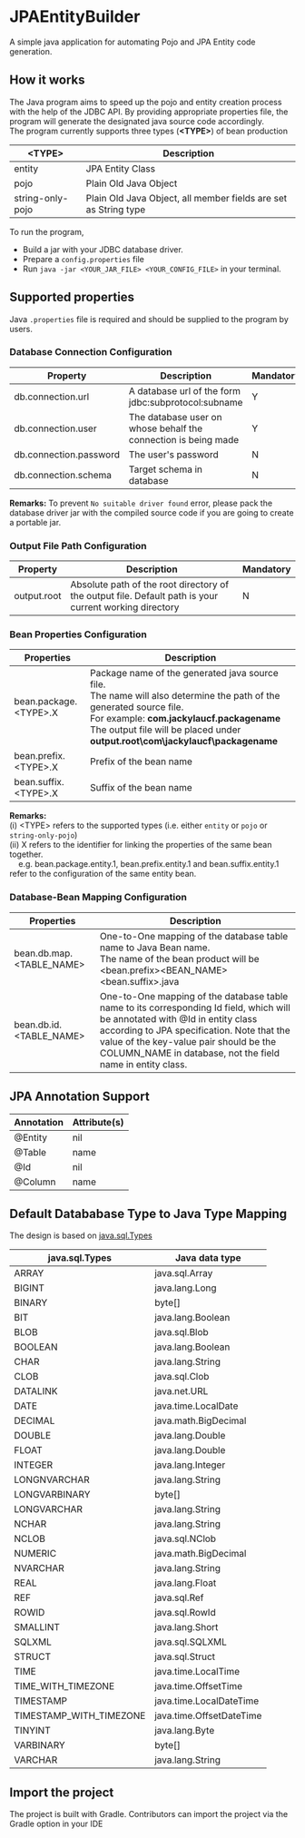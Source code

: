 # JPAEntityBuilder
A simple java application for automating Pojo and JPA Entity code generation.

## How it works

The Java program aims to speed up the pojo and entity creation process with the help of the JDBC API. By providing appropriate properties file, the program will generate the designated java source code accordingly.
<br>
The program currently supports three types (<b>\<TYPE\></b>) of bean production

| \<TYPE\> | Description |
| -------- | ----------- |
| entity | JPA Entity Class |
| pojo | Plain Old Java Object |
| string-only-pojo | Plain Old Java Object, all member fields are set as String type |

To run the program, 
<br>

 + Build a jar with your JDBC database driver.
 + Prepare a `config.properties` file 
 + Run `java -jar <YOUR_JAR_FILE> <YOUR_CONFIG_FILE>` in your terminal.

## Supported properties
Java `.properties` file is required and should be supplied to the program by users.

### Database Connection Configuration
| Property | Description | Mandatory |
| -------- | ----------- | --------- |
| db.connection.url | A database url of the form jdbc:subprotocol:subname | Y |
| db.connection.user | The database user on whose behalf the connection is being made | Y | 
| db.connection.password | The user's password | N |
| db.connection.schema | Target schema in database | N |

<b>Remarks:</b> To prevent `No suitable driver found` error, please pack the database driver jar with the compiled source code if you are going to create a portable jar.

### Output File Path Configuration
| Property | Description | Mandatory |
| -------- | ----------- | --------- |
| output.root | Absolute path of the root directory of the output file. Default path is your current working directory | N |


### Bean Properties Configuration
| Properties | Description |
| ---------- | ----------- |
| bean.package.\<TYPE\>.X | Package name of the generated java source file. <br> The name will also determine the path of the generated source file. <br> For example: <b>com.jackylaucf.packagename</b> <br> The output file will be placed under <b>output.root\com\jackylaucf\packagename</b> |
| bean.prefix.\<TYPE\>.X | Prefix of the bean name |
| bean.suffix.\<TYPE\>.X | Suffix of the bean name |

<b>Remarks: </b> 
<br> (i) \<TYPE\> refers to the supported types (i.e. either `entity` or `pojo` or `string-only-pojo`)
<br> (ii) X refers to the identifier for linking the properties of the same bean together.
<br>&nbsp;&nbsp;&nbsp;  e.g. bean.package.entity.1, bean.prefix.entity.1 and bean.suffix.entity.1 refer to the configuration of the same entity bean. 

### Database-Bean Mapping Configuration
| Properties | Description |
| ---------- | ----------- |
| bean.db.map.\<TABLE_NAME\> | One-to-One mapping of the database table name to Java Bean name. <br> The name of the bean product will be \<bean.prefix\>\<BEAN_NAME\>\<bean.suffix\>.java
| bean.db.id.\<TABLE_NAME\> | One-to-One mapping of the database table name to its corresponding Id field, which will be annotated with @Id in entity class according to JPA specification. Note that the value of the key-value pair should be the COLUMN_NAME in database, not the field name in entity class. |

## JPA Annotation Support
| Annotation | Attribute(s) |
| ---------- | ------------ |
| @Entity | nil |
| @Table | name |
| @Id | nil |
| @Column | name |

## Default Datababase Type to Java Type Mapping
The design is based on <a href="https://docs.oracle.com/javase/8/docs/api/java/sql/Types.html">java.sql.Types</href></a>
<br>

| java.sql.Types | Java data type |
| -------------- | -------------- |
| ARRAY | java.sql.Array |
| BIGINT | java.lang.Long |
| BINARY | byte[] |
| BIT | java.lang.Boolean |
| BLOB | java.sql.Blob |
| BOOLEAN | java.lang.Boolean |
| CHAR | java.lang.String |
| CLOB | java.sql.Clob |
| DATALINK | java.net.URL |
| DATE | java.time.LocalDate |
| DECIMAL | java.math.BigDecimal |
| DOUBLE | java.lang.Double |
| FLOAT | java.lang.Double |
| INTEGER | java.lang.Integer |
| LONGNVARCHAR | java.lang.String |
| LONGVARBINARY | byte[] |
| LONGVARCHAR | java.lang.String |
| NCHAR | java.lang.String |
| NCLOB | java.sql.NClob |
| NUMERIC | java.math.BigDecimal |
| NVARCHAR | java.lang.String |
| REAL | java.lang.Float |
| REF | java.sql.Ref |
| ROWID | java.sql.RowId |
| SMALLINT | java.lang.Short |
| SQLXML | java.sql.SQLXML |
| STRUCT | java.sql.Struct |
| TIME | java.time.LocalTime |
| TIME_WITH_TIMEZONE | java.time.OffsetTime |
| TIMESTAMP | java.time.LocalDateTime |
| TIMESTAMP_WITH_TIMEZONE | java.time.OffsetDateTime |
| TINYINT | java.lang.Byte |
| VARBINARY | byte[] |
| VARCHAR | java.lang.String |

## Import the project
The project is built with Gradle. Contributors can import the project via the Gradle option in your IDE



